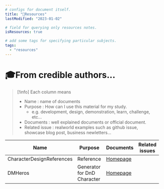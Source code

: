 ```yaml
---
# configs for document itself.
title: "🚚Resources"
lastModified: "2023-01-02"

# field for querying only resources notes.
isResources: true

# add some tags for specifying particular subjects.
tags:
  - "resources"
---
```

# 🎓From credible authors...
> [!info] Each column means
> - Name : name of documents
> - Purpose : How can I use this material for my study.
> 	- e.g. development, design, demonstration, learn, challenge, etc...
> - Documents : well explained documents or official document.
> - Related issue : realworld examples such as github issue, showcase blog post, business newletters...

| Name                      | Purpose                     | Documents                                          | Related issues |
| ------------------------- | --------------------------- | -------------------------------------------------- | -------------- |
| CharacterDesignReferences | Reference                   | [Homepage](https://characterdesignreferences.com/) |                |
| DMHeros                          | Generator for DnD Character | [Homepage](http://www.dmheroes.com/)                                                   |                |
